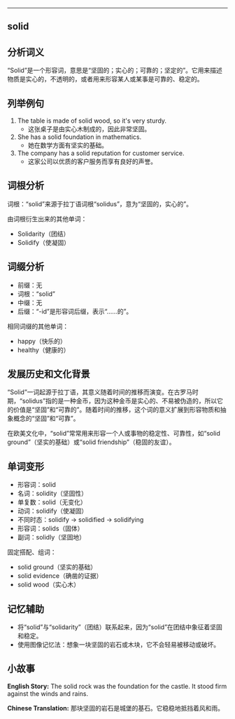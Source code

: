 
---------------
## solid
## 分析词义

“Solid”是一个形容词，意思是“坚固的；实心的；可靠的；坚定的”。它用来描述物质是实心的，不透明的，或者用来形容某人或某事是可靠的、稳定的。

## 列举例句

1. The table is made of solid wood, so it's very sturdy.
   - 这张桌子是由实心木制成的，因此非常坚固。
2. She has a solid foundation in mathematics.
   - 她在数学方面有坚实的基础。
3. The company has a solid reputation for customer service.
   - 这家公司以优质的客户服务而享有良好的声誉。

## 词根分析

词根：“solid”来源于拉丁语词根“solidus”，意为“坚固的，实心的”。

由词根衍生出来的其他单词：
- Solidarity（团结）
- Solidify（使凝固）

## 词缀分析

- 前缀：无
- 词根：“solid”
- 中缀：无
- 后缀：“-id”是形容词后缀，表示“……的”。

相同词缀的其他单词：
- happy（快乐的）
- healthy（健康的）

## 发展历史和文化背景

“Solid”一词起源于拉丁语，其意义随着时间的推移而演变。在古罗马时期，“solidus”指的是一种金币，因为这种金币是实心的、不易被伪造的，所以它的价值是“坚固”和“可靠的”。随着时间的推移，这个词的意义扩展到形容物质和抽象概念的“坚固”和“可靠”。

在欧美文化中，“solid”常常用来形容一个人或事物的稳定性、可靠性，如“solid ground”（坚实的基础）或“solid friendship”（稳固的友谊）。

## 单词变形

- 形容词：solid
- 名词：solidity（坚固性）
- 单复数：solid（无变化）
- 动词：solidify（使凝固）
- 不同时态：solidify -> solidified -> solidifying
- 形容词：solids（固体）
- 副词：solidly（坚固地）

固定搭配、组词：
- solid ground（坚实的基础）
- solid evidence（确凿的证据）
- solid wood（实心木）

## 记忆辅助

- 将“solid”与“solidarity”（团结）联系起来，因为“solid”在团结中象征着坚固和稳定。
- 使用图像记忆法：想象一块坚固的岩石或木块，它不会轻易被移动或破坏。

## 小故事

**English Story:**
The solid rock was the foundation for the castle. It stood firm against the winds and rains.

**Chinese Translation:**
那块坚固的岩石是城堡的基石。它稳稳地抵挡着风和雨。

